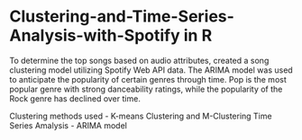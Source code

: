 # Clustering-and-Time-Series-Analysis-with-Spotify in R
To determine the top songs based on audio attributes, created a song clustering model utilizing Spotify Web API data. The ARIMA model was used to anticipate the popularity of certain genres through time. Pop is the most popular genre with strong danceability ratings, while the popularity of the Rock genre has declined over time.

Clustering methods used - K-means Clustering and M-Clustering
Time Series Amalysis - ARIMA model
